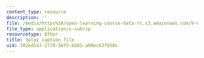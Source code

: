 ```yaml
---
content_type: resource
description: ''
file: /media/https%3A/open-learning-course-data-rc.s3.amazonaws.com/9-00sc-introduction-to-psychology-fall-2011/702ed5a727705bf5b481a00ec63f650c_gRe7dy2HSTg.vtt
file_type: application/x-subrip
resourcetype: Other
title: 3play caption file
uid: 702ed5a7-2770-5bf5-b481-a00ec63f650c
---
```

